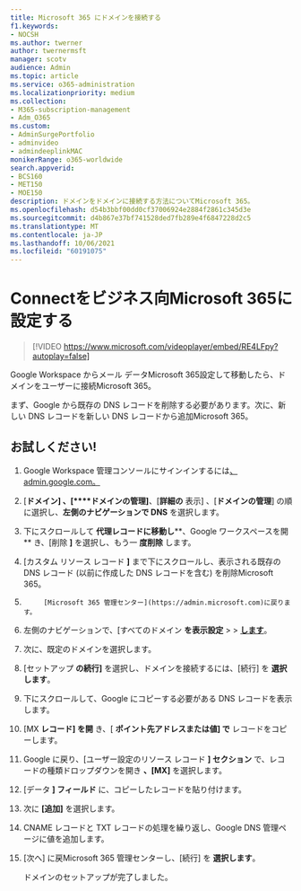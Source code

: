 ```yaml
---
title: Microsoft 365 にドメインを接続する
f1.keywords:
- NOCSH
ms.author: twerner
author: twernermsft
manager: scotv
audience: Admin
ms.topic: article
ms.service: o365-administration
ms.localizationpriority: medium
ms.collection:
- M365-subscription-management
- Adm_O365
ms.custom:
- AdminSurgePortfolio
- adminvideo
- admindeeplinkMAC
monikerRange: o365-worldwide
search.appverid:
- BCS160
- MET150
- MOE150
description: ドメインをドメインに接続する方法についてMicrosoft 365。
ms.openlocfilehash: d54b3bbf00dd0cf37006924e2884f2861c345d3e
ms.sourcegitcommit: d4b867e37bf741528ded7fb289e4f6847228d2c5
ms.translationtype: MT
ms.contentlocale: ja-JP
ms.lasthandoff: 10/06/2021
ms.locfileid: "60191075"
---
```

# <a name="connect-your-domain-to-microsoft-365-for-business"></a>Connectをビジネス向Microsoft 365に設定する

> [!VIDEO https://www.microsoft.com/videoplayer/embed/RE4LFpy?autoplay=false]

Google Workspace からメール データMicrosoft 365設定して移動したら、ドメインをユーザーに接続Microsoft 365。 

まず、Google から既存の DNS レコードを削除する必要があります。次に、新しい DNS レコードを新しい DNS レコードから追加Microsoft 365。

## <a name="try-it"></a>お試しください!

1. Google Workspace 管理コンソールにサインインするには[、admin.google.com。](https://admin.google.com)
1. [**ドメイン] 、[****ドメインの管理]**、[**詳細の** 表示] 、[**ドメインの管理**] の順に選択し、**左側のナビゲーションで DNS** を選択します。
1. 下にスクロールして **代理レコードに移動し****、Google ワークスペースを開** き、[削除 **]** を選択し、もう一 **度削除** します。
1. [カスタム リソース レコード **]** まで下にスクロールし、表示される既存の DNS レコード (以前に作成した DNS レコードを含む) を削除Microsoft 365。
1. 
            [Microsoft 365 管理センター](https://admin.microsoft.com)に戻ります。
1. 左側のナビゲーションで、[すべてのドメイン **を表示設定**  >    >  <a href="https://go.microsoft.com/fwlink/p/?linkid=834818" target="_blank">**します**</a>。
1. 次に、既定のドメインを選択します。
1. [セットアップ **の続行]** を選択し、ドメインを接続するには、[続行] を  **選択します**。
1. 下にスクロールして、Google にコピーする必要がある DNS レコードを表示します。
1. [MX **レコード] を開** き、[ **ポイント先アドレスまたは値] で** レコードをコピーします。
1. Google に戻り、[ユーザー設定のリソース レコード **] セクション** で、レコードの種類ドロップダウンを開き **、[MX]** を選択します。
1. [データ **] フィールド** に、コピーしたレコードを貼り付けます。
1. 次に **[追加]** を選択します。
1. CNAME レコードと TXT レコードの処理を繰り返し、Google DNS 管理ページに値を追加します。
1. [次へ] に戻Microsoft 365 管理センターし、[続行] を **選択します**。

    ドメインのセットアップが完了しました。